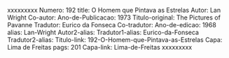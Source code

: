 xxxxxxxxx
Numero: 192
title: O Homem que Pintava as Estrelas
Autor: Lan Wright
Co-autor: 
Ano-de-Publicacao: 1973
Titulo-original: The Pictures of Pavanne
Tradutor: Eurico da Fonseca
Co-tradutor: 
Ano-de-edicao: 1968
alias: Lan-Wright
Autor2-alias: 
Tradutor1-alias: Eurico-da-Fonseca
Tradutor2-alias: 
Titulo-link: 192-O-Homem-que-Pintava-as-Estrelas
Capa: Lima de Freitas
pags: 201
Capa-link: Lima-de-Freitas
xxxxxxxxx